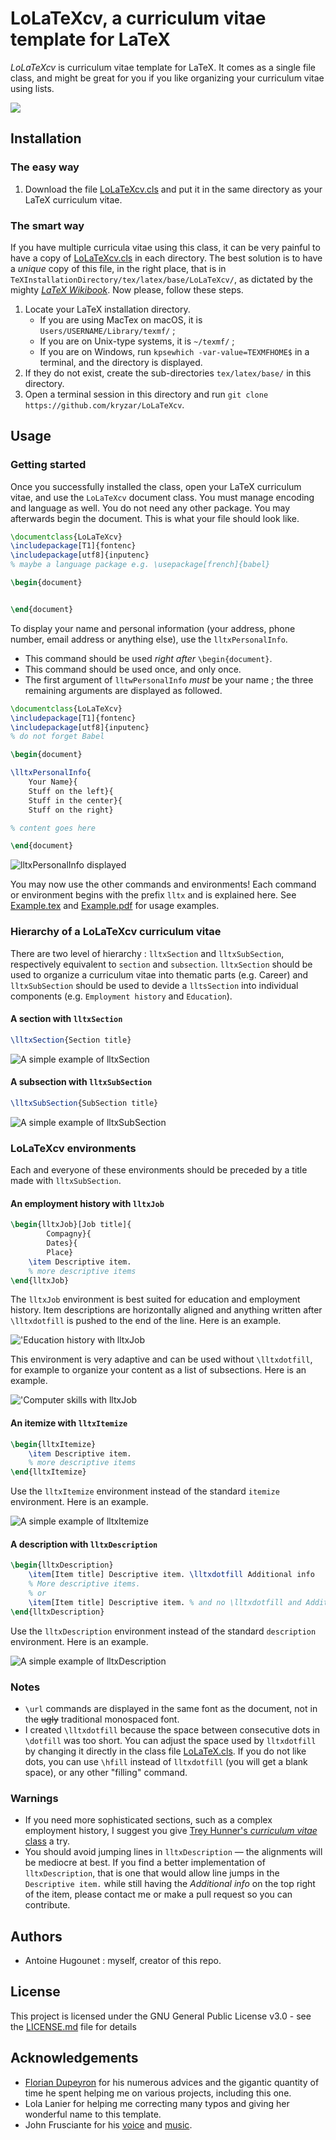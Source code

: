 # LoLaTeXcv, a curriculum vitae template for LaTeX

*LoLaTeXcv* is curriculum vitae template for LaTeX. It comes as a single file class, and might be great for you if you like organizing your curriculum vitae using lists.

[![](Images/Overview.png)](Example.pdf)

## Installation
### The easy way

1. Download the file [LoLaTeXcv.cls](LoLaTeXcv.cls) and put it in the same directory as your LaTeX curriculum vitae.

### The smart way
If you have multiple curricula vitae using this class, it can be very painful to have a copy of [LoLaTeXcv.cls](LoLaTeXcv.cls) in each directory. The best solution is to have a *unique* copy of this file, in the right place, that is in `TeXInstallationDirectory/tex/latex/base/LoLaTeXcv/`, as dictated by the mighty [*LaTeX Wikibook*](https://en.wikibooks.org/wiki/LaTeX/Installing_Extra_Packages#Installing_a_package). Now please, follow these steps.

1. Locate your LaTeX installation directory.
	- If you are using MacTex on macOS, it is `Users/USERNAME/Library/texmf/` ;
	- If you are on Unix-type systems, it is `~/texmf/` ;
	- If you are on Windows, run `kpsewhich -var-value=TEXMFHOME$` in a terminal, and the directory is displayed.
2. If they do not exist, create the sub-directories `tex/latex/base/` in this directory.
3. Open a terminal session in this directory and run `git clone https://github.com/kryzar/LoLaTeXcv`. 

## Usage
### Getting started

Once you successfully installed the class, open your LaTeX curriculum vitae, and use the `LoLaTeXcv` document class. You must manage encoding and language as well. You do not need any other package. You may afterwards begin the document. This is what your file should look like.
```latex
\documentclass{LoLaTeXcv}
\includepackage[T1]{fontenc}
\includepackage[utf8]{inputenc}
% maybe a language package e.g. \usepackage[french]{babel}

\begin{document}


\end{document}
```

To display your name and personal information (your address, phone number, email address or anything else), use the `lltxPersonalInfo`.
- This command should be used *right after* `\begin{document}`.
- This command should be used once, and only once.
- The first argument of `lltwPersonalInfo` *must* be your name ; the three remaining arguments are displayed as followed.

```latex
\documentclass{LoLaTeXcv}
\includepackage[T1]{fontenc}
\includepackage[utf8]{inputenc}
% do not forget Babel

\begin{document}

\lltxPersonalInfo{
	Your Name}{
	Stuff on the left}{
	Stuff in the center}{
	Stuff on the right}

% content goes here

\end{document}
```

![`lltxPersonalInfo` displayed](Images/lltxPersonalInfo.png)

You may now use the other commands and environments! Each command or environment begins with the prefix `lltx` and is explained here. See [Example.tex](Example.tex) and [Example.pdf](Example.pdf) for usage examples.

### Hierarchy of a LoLaTeXcv curriculum vitae

There are two level of hierarchy : `lltxSection` and `lltxSubSection`, respectively equivalent to `section` and `subsection`. `lltxSection` should be used to organize a curriculum vitae into thematic parts (e.g. Career) and `lltxSubSection` should be used to devide a `lltsSection` into individual components (e.g. `Employment history` and `Education`).

#### A section with `lltxSection`

```latex
\lltxSection{Section title}
```

![A simple example of `lltxSection`](Images/lltxSection.png)

#### A subsection with `lltxSubSection`

```latex
\lltxSubSection{SubSection title}
```

![A simple example of `lltxSubSection`](Images/lltxSubSection.png)

### LoLaTeXcv environments

Each and everyone of these environments should be preceded by a title made with `lltxSubSection`.

#### An employment history with `lltxJob`

```latex
\begin{lltxJob}[Job title]{
		Compagny}{
		Dates}{
		Place}
	\item Descriptive item.
	% more descriptive items
\end{lltxJob}
```

The `lltxJob` environment is best suited for education and employment history. Item descriptions are horizontally aligned and anything written after `\lltxdotfill` is pushed to the end of the line. Here is an example.

!['Education history with `lltxJob`](Images/lltxJob1.png)

This environment is very adaptive and can be used without `\lltxdotfill`, for example to organize your content as a list of subsections. Here is an example.

!['Computer skills with `lltxJob`](Images/lltxJob2.png)

#### An itemize with `lltxItemize`

```latex
\begin{lltxItemize}
	\item Descriptive item.
	% more descriptive items
\end{lltxItemize}
```

Use the `lltxItemize` environment instead of the standard `itemize` environment. Here is an example.

![A simple example of `lltxItemize`](Images/lltxItemize.png)

#### A description with `lltxDescription`

```latex
\begin{lltxDescription}
	\item[Item title] Descriptive item. \lltxdotfill Additional info
	% More descriptive items.
	% or 
	\item[Item title] Descriptive item. % and no \lltxdotfill and Additional info
\end{lltxDescription}
```

Use the `lltxDescription` environment instead of the standard `description` environment. Here is an example.

![A simple example of `lltxDescription`](Images/lltxDescription.png)

### Notes

- `\url` commands are displayed in the same font as the document, not in the ~~ugly~~ traditional monospaced font.
- I created `\lltxdotfill` because the space between consecutive dots in `\dotfill` was too short. You can adjust the space used by `lltxdotfill` by changing it directly in the class file [LoLaTeX.cls](LoLaTeXcv.cls). If you do not like dots, you can use `\hfill` instead of `lltxdotfill` (you will get a blank space), or any other "filling" command. 

### Warnings

- If you need more sophisticated sections, such as a complex employment history, I suggest you give [Trey Hunner's *curriculum vitae* class](https://github.com/treyhunner/resume) a try. 
- You should avoid jumping lines in `lltxDescription` — the alignments will be mediocre at best. If you find a better implementation of `lltxDescription`, that is one that would allow line jumps in the `Descriptive item.` while still having the *Additional info* on the top right of the item, please contact me or make a pull request so you can contribute.

## Authors
- Antoine Hugounet : myself, creator of this repo.

## License

This project is licensed under the GNU General Public License v3.0 - see the [LICENSE.md](LICENSE.md) file for details

## Acknowledgements
- [Florian Dupeyron](https://github.com/fdmysterious) for his numerous advices and the gigantic quantity of time he spent helping me on various projects, including this one.
- Lola Lanier for helping me correcting many typos and giving her wonderful name to this template.
- John Frusciante for his [voice](https://youtu.be/bFLs9mi6TK0?t=215) and [music](https://www.youtube.com/watch?v=-G2n6UqOWIo).
